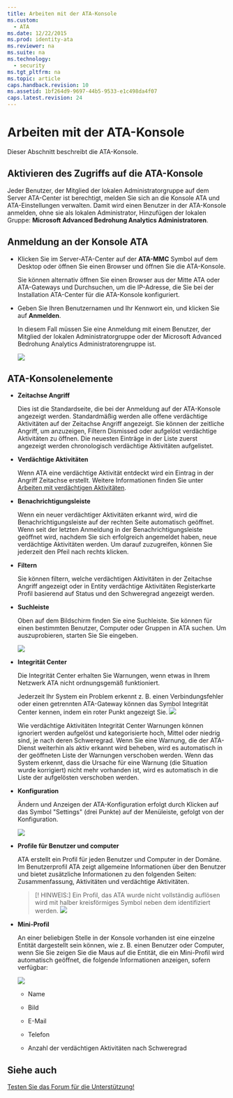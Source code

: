 ```yaml
---
title: Arbeiten mit der ATA-Konsole
ms.custom: 
  - ATA
ms.date: 12/22/2015
ms.prod: identity-ata
ms.reviewer: na
ms.suite: na
ms.technology: 
  - security
ms.tgt_pltfrm: na
ms.topic: article
caps.handback.revision: 10
ms.assetid: 1bf264d9-9697-44b5-9533-e1c498da4f07
caps.latest.revision: 24
---
```

# Arbeiten mit der ATA-Konsole
Dieser Abschnitt beschreibt die ATA-Konsole.


## Aktivieren des Zugriffs auf die ATA-Konsole

Jeder Benutzer, der Mitglied der lokalen Administratorgruppe auf dem Server ATA-Center ist berechtigt, melden Sie sich an die Konsole ATA und ATA-Einstellungen verwalten.
Damit wird einen Benutzer in der ATA-Konsole anmelden, ohne sie als lokalen Administrator, Hinzufügen der lokalen Gruppe: **Microsoft Advanced Bedrohung Analytics Administratoren**.


## Anmeldung an der Konsole ATA

- Klicken Sie im Server-ATA-Center auf der **ATA-MMC** Symbol auf dem Desktop oder öffnen Sie einen Browser und öffnen Sie die ATA-Konsole.

    Sie können alternativ öffnen Sie einen Browser aus der Mitte ATA oder ATA-Gateways und Durchsuchen, um die IP-Adresse, die Sie bei der Installation ATA-Center für die ATA-Konsole konfiguriert.

- Geben Sie Ihren Benutzernamen und Ihr Kennwort ein, und klicken Sie auf **Anmelden**.

    In diesem Fall müssen Sie eine Anmeldung mit einem Benutzer, der Mitglied der lokalen Administratorgruppe oder der Microsoft Advanced Bedrohung Analytics Administratorengruppe ist.

    ![](/Image/ATA+log+in+screen.jpg)


## ATA-Konsolenelemente

- **Zeitachse Angriff**

    Dies ist die Standardseite, die bei der Anmeldung auf der ATA-Konsole angezeigt werden. Standardmäßig werden alle offene verdächtige Aktivitäten auf der Zeitachse Angriff angezeigt. Sie können der zeitliche Angriff, um anzuzeigen, Filtern Dismissed oder aufgelöst verdächtige Aktivitäten zu öffnen. Die neuesten Einträge in der Liste zuerst angezeigt werden chronologisch verdächtige Aktivitäten aufgelistet.

- **Verdächtige Aktivitäten**

    Wenn ATA eine verdächtige Aktivität entdeckt wird ein Eintrag in der Angriff Zeitachse erstellt. Weitere Informationen finden Sie unter [Arbeiten mit verdächtigen Aktivitäten](/Topic/Working+with+Suspicious+Activities.md).

- **Benachrichtigungsleiste**

    Wenn ein neuer verdächtiger Aktivitäten erkannt wird, wird die Benachrichtigungsleiste auf der rechten Seite automatisch geöffnet. Wenn seit der letzten Anmeldung in der Benachrichtigungsleiste geöffnet wird, nachdem Sie sich erfolgreich angemeldet haben, neue verdächtige Aktivitäten werden. Um darauf zuzugreifen, können Sie jederzeit den Pfeil nach rechts klicken.

- **Filtern**

    Sie können filtern, welche verdächtigen Aktivitäten in der Zeitachse Angriff angezeigt oder in Entity verdächtige Aktivitäten Registerkarte Profil basierend auf Status und den Schweregrad angezeigt werden.

- **Suchleiste**

    Oben auf dem Bildschirm finden Sie eine Suchleiste. Sie können für einen bestimmten Benutzer, Computer oder Gruppen in ATA suchen. Um auszuprobieren, starten Sie Sie eingeben.

    ![](/Image/ATA+console+search.png)

- **Integrität Center**

    Die Integrität Center erhalten Sie Warnungen, wenn etwas in Ihrem Netzwerk ATA nicht ordnungsgemäß funktioniert.

    Jederzeit Ihr System ein Problem erkennt z. B. einen Verbindungsfehler oder einen getrennten ATA-Gateway können das Symbol Integrität Center kennen, indem ein roter Punkt angezeigt Sie. ![](/Image/ATA+Health+Center+Alert+red+dot.png)

    Wie verdächtige Aktivitäten Integrität Center Warnungen können ignoriert werden aufgelöst und kategorisierte hoch, Mittel oder niedrig sind, je nach deren Schweregrad. Wenn Sie eine Warnung, die der ATA-Dienst weiterhin als aktiv erkannt wird beheben, wird es automatisch in der geöffneten Liste der Warnungen verschoben werden. Wenn das System erkennt, dass die Ursache für eine Warnung (die Situation wurde korrigiert) nicht mehr vorhanden ist, wird es automatisch in die Liste der aufgelösten verschoben werden.

- **Konfiguration**

    Ändern und Anzeigen der ATA-Konfiguration erfolgt durch Klicken auf das Symbol "Settings" (drei Punkte) auf der Menüleiste, gefolgt von der Konfiguration.

    ![](/Image/ATA+config+icon.JPG)

- **Profile für Benutzer und computer**

    ATA erstellt ein Profil für jeden Benutzer und Computer in der Domäne. Im Benutzerprofil ATA zeigt allgemeine Informationen über den Benutzer und bietet zusätzliche Informationen zu den folgenden Seiten: Zusammenfassung, Aktivitäten und verdächtige Aktivitäten.

    > [! HINWEIS:]
    > Ein Profil, das ATA wurde nicht vollständig auflösen wird mit halber kreisförmiges Symbol neben dem identifiziert werden. ![](/Image/ATA+Unresolved+Profile.jpg)

- **Mini-Profil**

    An einer beliebigen Stelle in der Konsole vorhanden ist eine einzelne Entität dargestellt sein können, wie z. B. einen Benutzer oder Computer, wenn Sie Sie zeigen Sie die Maus auf die Entität, die ein Mini-Profil wird automatisch geöffnet, die folgende Informationen anzeigen, sofern verfügbar:

    ![](/Image/ATA+mini+profile.jpg)
    
    - Name

    - Bild

    - E-Mail

    - Telefon

    - Anzahl der verdächtigen Aktivitäten nach Schweregrad


## Siehe auch

[Testen Sie das Forum für die Unterstützung!](https://social.technet.microsoft.com/Forums/security/en-US/home?forum=mata)





